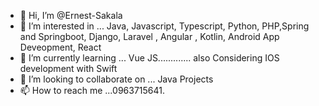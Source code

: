 - 👋 Hi, I’m @Ernest-Sakala
- 👀 I’m interested in ... Java, Javascript, Typescript, Python, PHP,Spring and Springboot, Django, Laravel , Angular , Kotlin, Android App Deveopment,  React
- 🌱 I’m currently learning ... Vue JS............. also Considering IOS development with Swift
- 💞️ I’m looking to collaborate on ... Java Projects
- 📫 How to reach me ...0963715641.
<!---
Ernest-Sakala/Ernest-Sakala is a ✨ special ✨ repository because its `README.md` (this file) appears on your GitHub profile.
You can click the Preview link to take a look at your changes.
--->
